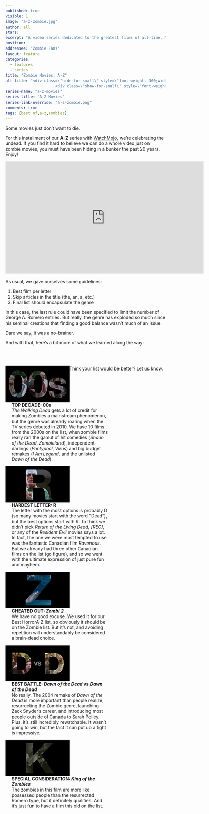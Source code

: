 ```yaml
---
published: true
visible: 1
image: "a-z-zombie.jpg"
author: all
stars: 
excerpt: "A video series dedicated to the greatest films of all-time. Made In partnership with our friends at WatchMojo."
position: 
addressee: "Zombie Fans"
layout: feature
categories: 
  - features
  - series
title: "Zombie Movies: A-Z"
alt-title: "<div class=\"hide-for-small\" style=\"font-weight: 300;width: 16rem;margin: -10rem auto 0 auto;font-family: Helvetica Neue;color: #fff;font-size: 1.5rem;padding-left: 2rem;text-align: center;\">The greatest movies of all time</div>
	                  <div class=\"show-for-small\" style=\"font-weight: 300;width: 10rem;margin: 3.5rem auto 0 auto;font-family: Helvetica Neue;color: #fff;font-size: 1rem;padding-left: 1rem;text-align: center;\">The greatest movies of all time</div>"
series-name: "a-z-movies"
series-title: "A-Z Movies"
series-link-override: "a-z-zombie.png"
comments: true
tags: [best of,a-z,zombies]
---
```

Some movies just don’t want to die. 

For this installment of our **A-Z** series with [WatchMojo](https://www.youtube.com/channel/UCaWd5_7JhbQBe4dknZhsHJg), we’re celebrating the undead. If you find it hard to believe we can do a whole video just on zombie movies, you must have been hiding in a bunker the past 20 years. Enjoy!

<div class="video-container"><iframe width="624" height="351" src="https://www.youtube.com/embed/ChuQTqRRcSg?ecver=1" frameborder="0" allowfullscreen></iframe></div>

As usual, we gave ourselves some guidelines:

1. Best film per letter
1. Skip articles in the title (the, an, a, etc.)
1. Final list should encapsulate the genre

In this case, the last rule could have been specified to limit the number of George A. Romero entries. But really, the genre has exploded so much since his seminal creations that finding a good balance wasn’t much of an issue. 

Dare we say, it was a no-brainer. 

And with that, here’s a bit more of what we learned along the way: 

<div class="clearfix" style="margin-top:4rem;width:100%;">
	<div style="height:100%;float:left;width:40%;">
		<img style="vertical-align: top;display: inline-block;" src="/assets/img/features/inline/a-z-zombie/top-decade.jpg"> 
	</div>
	<p style="margin-top:0;float:left;width:60%;padding-left: 20px;">
		<strong>TOP DECADE: 00s</strong><br />
		<em>The Walking Dead</em> gets a lot of credit for making Zombies a mainstream phenomenon, but the genre was already roaring when the TV series debuted in 2010. We have 10 films from the 2000s on the list, when zombie films really ran the gamut of hit comedies (<em>Shaun of the Dead</em>, <em>Zombieland</em>), independent darlings (<em>Pontypool</em>, <em>Virus</em>) and big budget remakes (<em>I Am Legend</em>, and the unlisted <em>Dawn of the Dead</em>).
	</p>
</div>

<div class="clearfix"  style="margin-top:4rem;width:100%;">
	<div style="height:100%;float:left;width:40%;">
		<img style="vertical-align: top;display: inline-block;" src="/assets/img/features/inline/a-z-zombie/hardest-letter.jpg"> 
	</div>
	<p style="margin-top:0;float:left;width:60%;padding-left: 20px;">
		<strong>HARDEST LETTER: R</strong><br />
		The letter with the most options is probably D (so many movies start with the word ”Dead”), but the best options start with R. To think we didn’t pick <em>Return of the Living Dead</em>, <em>[REC]</em>, or any of the <em>Resident Evil</em> movies says a lot. In fact, the one we were most tempted to use was the fantastic Canadian film <em>Ravenous</em>. But we already had three other Canadian films on the list (go figure), and so we went with the ultimate expression of just pure fun and mayhem.
	</p>
</div>

<div class="clearfix"  style="margin-top:4rem;width:100%;">
	<div style="height:100%;float:left;width:40%;">
		<img style="vertical-align: top;display: inline-block;" src="/assets/img/features/inline/a-z-zombie/cheated-out.jpg"> 
	</div>
	<p style="margin-top:0;float:left;width:60%;padding-left: 20px;">
		<strong>CHEATED OUT: <em>Zombi 2</em></strong><br />
		We have no good excuse. We used it for our Best HorrorA-Z list, so obviously it should be on the Zombie list. But it’s not, and avoiding repetition will understandably be considered a brain-dead choice. 
	</p>
</div>

<div class="clearfix" style="margin-top:4rem;width:100%;">
	<div style="height:100%;float:left;width:40%;">
		<img style="vertical-align: top;display: inline-block;" src="/assets/img/features/inline/a-z-zombie/best-battle.jpg"> 
	</div>
	<p style="margin-top:0;float:left;width:60%;padding-left: 20px;">
		<strong>BEST BATTLE: <em>Dawn of the Dead</em> <strong>vs</strong> <em>Dawn of the Dead</em></strong><br />
		No really. The 2004 remake of <em>Dawn of the Dead</em> is more important than people realize, resurrecting the Zombie genre, launching Zack Snyder’s career, and introducing most people outside of Canada to Sarah Polley. Plus, it’s still incredibly rewatchable. It wasn’t going to win, but the fact it can put up a fight is impressive. 
	</p>
</div>

<div class="clearfix"  style="margin:4rem 0;width:100%;">
	<div style="height:100%;float:left;width:40%;">
		<img style="vertical-align: top;display: inline-block;" src="/assets/img/features/inline/a-z-zombie/special-consideration.jpg"> 
	</div>
	<p style="margin-top:0;float:left;width:60%;padding-left: 20px;">
		<strong>SPECIAL CONSIDERATION: <em>King of the Zombies</em></strong><br />
	     The zombies in this film are more like possessed people than the resurrected Romero type, but it definitely qualifies. And it’s just fun to have a film this old on the list. 
	</p>
</div>

Think your list would be better? Let us know.